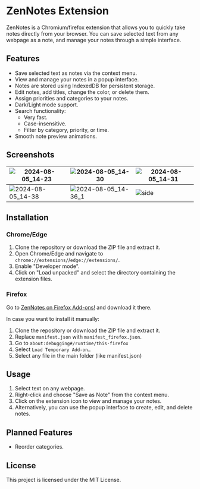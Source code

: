# ZenNotes Extension

ZenNotes is a Chromium/firefox extension that allows you to quickly take notes directly from your browser. You can save selected text from any webpage as a note, and manage your notes through a simple interface.

## Features

- Save selected text as notes via the context menu.
- View and manage your notes in a popup interface.
- Notes are stored using IndexedDB for persistent storage.
- Edit notes, add titles, change the color, or delete them.
- Assign priorities and categories to your notes.
- Dark/Light mode support.
- Search functionality:
  - Very fast.
  - Case-insensitive.
  - Filter by category, priority, or time.
- Smooth note preview animations.

## Screenshots

| ![2024-08-05_14-23](https://github.com/user-attachments/assets/2be7724b-58fb-4bca-86a9-4a828841b46e) | ![2024-08-05_14-30](https://github.com/user-attachments/assets/62e3ceb3-8578-4648-adda-dc00e84ad86b) | ![2024-08-05_14-31](https://github.com/user-attachments/assets/5dccf63b-fa0c-4a92-afa6-80a5c163433b) |
| ---- | ---- | ---- |
| ![2024-08-05_14-38](https://github.com/user-attachments/assets/e831f606-c5f5-4245-a637-2f3cc82fbeff) | ![2024-08-05_14-36_1](https://github.com/user-attachments/assets/199a28b7-5021-464e-ad1e-5b2a7f791365) | ![side](https://github.com/user-attachments/assets/8995d72c-a6bf-48e6-a973-f540c2e1a4d1) |

## Installation

### Chrome/Edge

1. Clone the repository or download the ZIP file and extract it.
2. Open Chrome/Edge and navigate to `chrome://extensions/`/`edge://extensions/`.
3. Enable "Developer mode".
4. Click on "Load unpacked" and select the directory containing the extension files.

### Firefox
Go to [ZenNotes on Firefox Add-ons!](https://addons.mozilla.org/en-GB/firefox/addon/zennotes/) and download it there.

In case you want to install it manually:
1. Clone the repository or download the ZIP file and extract it.
2. Replace `manifest.json` with `manifest_firefox.json`.
3. Go to `about:debugging#/runtime/this-firefox`
4. Select `Load Temporary Add-on…`
5. Select any file in the main folder (like manifest.json)

## Usage

1. Select text on any webpage.
2. Right-click and choose "Save as Note" from the context menu.
3. Click on the extension icon to view and manage your notes.
4. Alternatively, you can use the popup interface to create, edit, and delete notes.

## Planned Features

- Reorder categories.

## License

This project is licensed under the MIT License.
